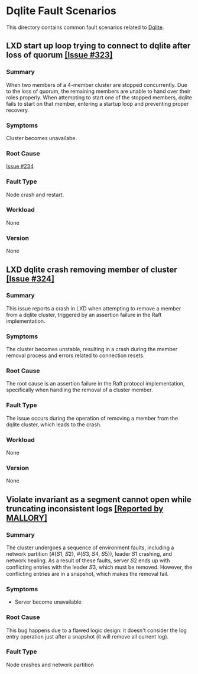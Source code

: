 # Dqlite Fault Scenarios

This directory contains common fault scenarios related to [Dqlite](https://github.com/canonical/dqlite).

## LXD start up loop trying to connect to dqlite after loss of quorum [[Issue #323]](https://github.com/canonical/dqlite/issues/323)


### Summary

When two members of a 4-member cluster are stopped concurrently. Due to the loss of quorum, the remaining members are unable to hand over their roles properly. When attempting to start one of the stopped members, dqlite fails to start on that member, entering a startup loop and preventing proper recovery.




### Symptoms 
Cluster becomes unavailabe.


### Root Cause
[Issue #234](https://github.com/canonical/raft/issues/234)


### Fault Type

Node crash and restart.

### Workload

None


### Version

None


## LXD dqlite crash removing member of cluster [[Issue #324]](https://github.com/canonical/dqlite/issues/324)
### Summary  

This issue reports a crash in LXD when attempting to remove a member from a dqlite cluster, triggered by an assertion failure in the Raft implementation.

### Symptoms

The cluster becomes unstable, resulting in a crash during the member removal process and errors related to connection resets.


### Root Cause  

The root cause is an assertion failure in the Raft protocol implementation, specifically when handling the removal of a cluster member.

### Fault Type

The issue occurs during the operation of removing a member from the dqlite cluster, which leads to the crash.

### Workload

None


### Version

None

## Violate invariant as a segment cannot open while truncating inconsistent logs [[Reported by MALLORY]](https://arxiv.org/pdf/2305.02601)


### Summary
The cluster undergoes a sequence of environment faults, including a network partition (#{𝑆1, 𝑆2}, #{𝑆3, 𝑆4, 𝑆5}), leader 𝑆1 crashing, and network healing. As a result of these faults, server 𝑆2 ends up with conflicting entries with the leader 𝑆3, which must be removed. However, the conflicting entries are in a snapshot, which makes the removal fail.

### Symptoms

* Server become unavailable

### Root Cause

This bug happens due to a flawed logic design: it doesn't consider the log entry operation just after a snapshot (it will remove all current log).

### Fault Type

Node crashes and network partition


